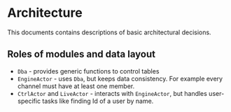 # Architecture

This documents contains descriptions of basic architectural decisions.

## Roles of modules and data layout

* `Dba` - provides generic functions to control tables
* `EngineActor` - uses `Dba`, but keeps data consistency.
   For example every channel must have at least one member.
* `CtrlActor` and `LiveActor` - interacts with `EngineActor`, but handles user-specific
   tasks like finding Id of a user by name.

